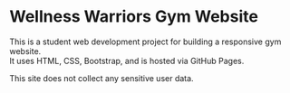 # Wellness Warriors Gym Website

This is a student web development project for building a responsive gym website.  
It uses HTML, CSS, Bootstrap, and is hosted via GitHub Pages.

This site does not collect any sensitive user data.
